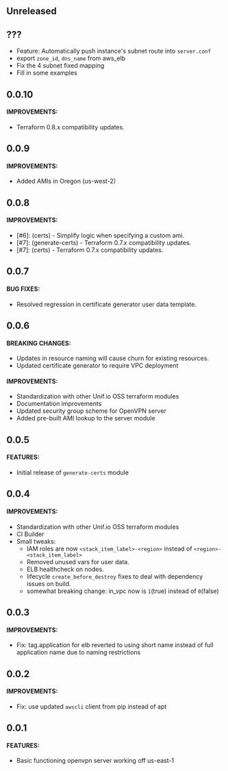 ## Unreleased

## ???

- Feature: Automatically push instance's subnet route into `server.conf`
- export `zone_id`, `dns_name` from aws_elb
- Fix the 4 subnet fixed mapping
- Fill in some examples

## 0.0.10

#### IMPROVEMENTS:
- Terraform 0.8.x compatibility updates.

## 0.0.9

#### IMPROVEMENTS:
- Added AMIs in Oregon (us-west-2)

## 0.0.8

#### IMPROVEMENTS:
- [#6]: (certs) - Simplify logic when specifying a custom ami.
- [#7]: (generate-certs) - Terraform 0.7.x compatibility updates.
- [#7]: (certs) - Terraform 0.7.x compatibility updates.

## 0.0.7

#### BUG FIXES:
- Resolved regression in certificate generator user data template.

## 0.0.6

#### BREAKING CHANGES:
- Updates in resource naming will cause churn for existing resources.
- Updated certificate generator to require VPC deployment

#### IMPROVEMENTS:
- Standardization with other Unif.io OSS terraform modules
- Documentation improvements
- Updated security group scheme for OpenVPN server
- Added pre-built AMI lookup to the server module

## 0.0.5

#### FEATURES:
- Initial release of `generate-certs` module

## 0.0.4

#### IMPROVEMENTS:
- Standardization with other Unif.io OSS terraform modules
- CI Builder
- Small tweaks:
  - IAM roles are now `<stack_item_label>-<region>` instead of `<region>-<stack_item_label>`
  - Removed unused vars for user data.
  - ELB healthcheck on nodes.
  - lifecycle `create_before_destroy` fixes to deal with dependency issues on build.
  - somewhat breaking change: in_vpc now is `1`(true) instead of `0`(false)

## 0.0.3

#### IMPROVEMENTS:
- Fix: tag.application for elb reverted to using short name instead of full application name due to naming restrictions

## 0.0.2

#### IMPROVEMENTS:
- Fix: use updated `awscli` client from pip instead of apt

## 0.0.1

#### FEATURES:
- Basic functioning openvpn server working off us-east-1
